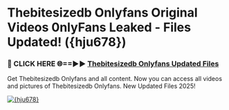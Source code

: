 # Thebitesizedb Onlyfans Original Videos 0nlyFans Leaked - Files Updated! ({hju678})

<h3>🔴 CLICK HERE 🌐==►► <a href="https://tinyurl.com/ms9xzufz" rel="nofollow">Thebitesizedb Onlyfans Updated Files</a></h3>

Get Thebitesizedb Onlyfans and all content. Now you can access all videos and pictures of Thebitesizedb Onlyfans. New Updated Files 2025!

[![{hju678}](https://i.imgur.com/PQ7UWWw.gif)](https://tinyurl.com/ms9xzufz)